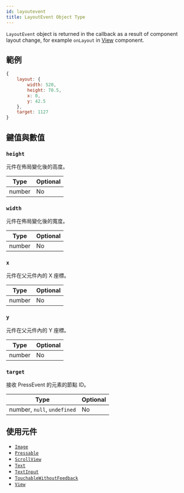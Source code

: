 ```yaml
---
id: layoutevent
title: LayoutEvent Object Type
---
```


`LayoutEvent` object is returned in the callback as a result of component layout change, for example `onLayout` in [View](view) component.

## 範例

```js
{
    layout: {
        width: 520,
        height: 70.5,
        x: 0,
        y: 42.5
    },
    target: 1127
}
```

## 鍵值與數值

### `height`

元件在佈局變化後的高度。

| Type   | Optional |
| ------ | -------- |
| number | No       |

### `width`

元件在佈局變化後的寬度。

| Type   | Optional |
| ------ | -------- |
| number | No       |

### `x`

元件在父元件內的 X 座標。

| Type   | Optional |
| ------ | -------- |
| number | No       |

### `y`

元件在父元件內的 Y 座標。

| Type   | Optional |
| ------ | -------- |
| number | No       |

### `target`

接收 PressEvent 的元素的節點 ID。

| Type                        | Optional |
| --------------------------- | -------- |
| number, `null`, `undefined` | No       |

## 使用元件

- [`Image`](image)
- [`Pressable`](pressable)
- [`ScrollView`](scrollview)
- [`Text`](text)
- [`TextInput`](textinput)
- [`TouchableWithoutFeedback`](touchablewithoutfeedback)
- [`View`](view)